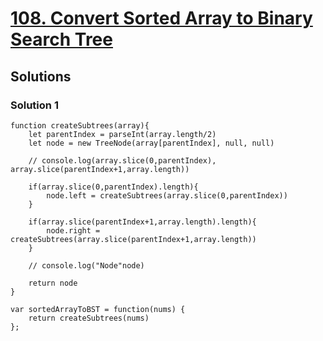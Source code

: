 # [108. Convert Sorted Array to Binary Search Tree](https://leetcode.com/problems/convert-sorted-array-to-binary-search-tree/)

## Solutions

### Solution 1

```
function createSubtrees(array){
    let parentIndex = parseInt(array.length/2)
    let node = new TreeNode(array[parentIndex], null, null)
    
    // console.log(array.slice(0,parentIndex), array.slice(parentIndex+1,array.length))
    
    if(array.slice(0,parentIndex).length){
        node.left = createSubtrees(array.slice(0,parentIndex))
    }
    
    if(array.slice(parentIndex+1,array.length).length){
        node.right = createSubtrees(array.slice(parentIndex+1,array.length))
    }
    
    // console.log("Node"node)
    
    return node
}

var sortedArrayToBST = function(nums) {
    return createSubtrees(nums)
};
```
